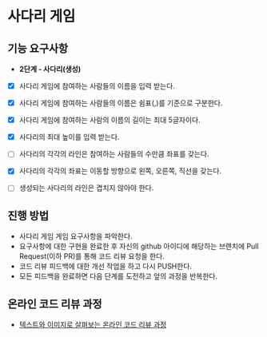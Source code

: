 # 사다리 게임
## 기능 요구사항
- **2단계 - 사다리(생성)**
* [x] 사다리 게임에 참여하는 사람들의 이름을 입력 받는다.
* [x] 사다리 게임에 참여하는 사람들의 이름은 쉼표(,)를 기준으로 구분한다.
* [x] 사다리 게임에 참여하는 사람의 이름의 길이는 최대 5글자이다.
* [x] 사다리의 최대 높이를 입력 받는다.
* [ ] 사다리의 각각의 라인은 참여하는 사람들의 수만큼 좌표를 갖는다.
* [x] 사다리의 각각의 좌표는 이동할 방향으로 왼쪽, 오른쪽, 직선을 갖는다.
* [ ] 생성되는 사다리의 라인은 겹치지 않아야 한다.


## 진행 방법
* 사다리 게임 게임 요구사항을 파악한다.
* 요구사항에 대한 구현을 완료한 후 자신의 github 아이디에 해당하는 브랜치에 Pull Request(이하 PR)를 통해 코드 리뷰 요청을 한다.
* 코드 리뷰 피드백에 대한 개선 작업을 하고 다시 PUSH한다.
* 모든 피드백을 완료하면 다음 단계를 도전하고 앞의 과정을 반복한다.

## 온라인 코드 리뷰 과정
* [텍스트와 이미지로 살펴보는 온라인 코드 리뷰 과정](https://github.com/nextstep-step/nextstep-docs/tree/master/codereview)